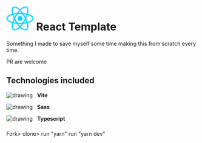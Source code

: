 # ![React logo](./src/assets/react.svg)  React Template

Something I made to save myself some time making this from scratch every time.

PR are welcome

## Technologies included


<img src="https://vitejs.dev/logo.svg" alt="drawing" width="20"/>&nbsp;&nbsp;&nbsp;**Vite**

<img src="https://sass-lang.com/assets/img/styleguide/seal-color-aef0354c.png" alt="drawing" width="20"/>&nbsp;&nbsp;&nbsp;**Sass**

<img src="https://www.typescriptlang.org/favicon-32x32.png" alt="drawing" width="20"/>&nbsp;&nbsp;&nbsp;**Typescript** 


### 
Fork>
clone>
run "yarn" 
run "yarn dev" 
